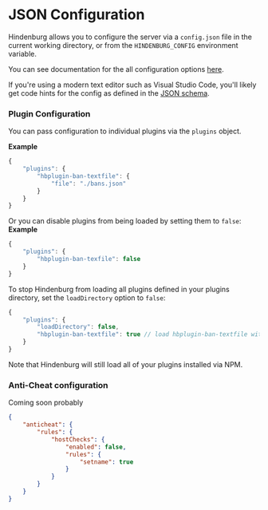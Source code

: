 # JSON Configuration
Hindenburg allows you to configure the server via a `config.json` file in the current
working directory, or from the `HINDENBURG_CONFIG` environment variable.

You can see documentation for the all configuration options [here](https://skeldjs.github.io/Hindenburg/interfaces/hindenburgconfig.html).

If you're using a modern text editor such as Visual Studio Code, you'll likely
get code hints for the config as defined in the [JSON schema](https://github.com/SkeldJS/Hindenburg/blob/master/misc/config.schema.json).

### Plugin Configuration
You can pass configuration to individual plugins via the `plugins` object.

**Example**
```ts
{
    "plugins": {
        "hbplugin-ban-textfile": {
            "file": "./bans.json"
        }
    }
}
```

Or you can disable plugins from being loaded by setting them to `false`:
**Example**
```ts
{
    "plugins": {
        "hbplugin-ban-texfile": false
    }
}
```

To stop Hindenburg from loading all plugins defined in your plugins directory,
set the `loadDirectory` option to `false`:
```ts
{
    "plugins": {
        "loadDirectory": false,
        "hbplugin-ban-textfile": true // load hbplugin-ban-textfile with a default config
    }
}
```
Note that Hindenburg will still load all of your plugins installed via NPM.

### Anti-Cheat configuration
Coming soon probably
```json
{
    "anticheat": {
        "rules": {
            "hostChecks": {
                "enabled": false,
                "rules": {
                    "setname": true
                }
            }
        }
    }
}
```